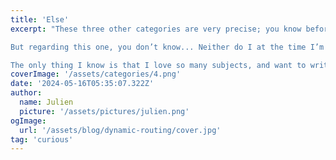 ```yaml
---
title: 'Else'
excerpt: "These three other categories are very precise; you know before browsing the site what you’ll find.

But regarding this one, you don’t know... Neither do I at the time I’m writing it.

The only thing I know is that I love so many subjects, and want to write about them. I needed a place to host them"
coverImage: '/assets/categories/4.png'
date: '2024-05-16T05:35:07.322Z'
author:
  name: Julien
  picture: '/assets/pictures/julien.png'
ogImage:
  url: '/assets/blog/dynamic-routing/cover.jpg'
tag: 'curious'
---
```

